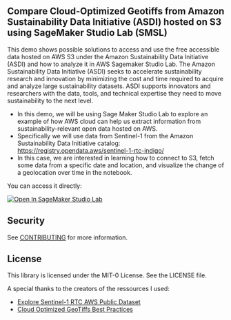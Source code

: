 ## Compare Cloud-Optimized Geotiffs from Amazon Sustainability Data Initiative (ASDI) hosted on S3 using SageMaker Studio Lab (SMSL)  

This demo shows possible solutions to access and use the free accessible data hosted on AWS S3 under the Amazon Sustainability Data Initiative (ASDI) and how to analyze it in AWS Sagemaker Studio Lab.
The Amazon Sustainability Data Initiative (ASDI) seeks to accelerate sustainability research and innovation by minimizing the cost and time required to acquire and analyze large sustainability datasets. ASDI supports innovators and researchers with the data, tools, and technical expertise they need to move sustainability to the next level.

- In this demo, we will be using Sage Maker Studio Lab to explore an example of how AWS cloud can help us extract information from sustainability-relevant open data hosted on AWS. 
- Specifically we will use data from Sentinel-1 from the Amazon Sustainability Data Initiative catalog:
    https://registry.opendata.aws/sentinel-1-rtc-indigo/
- In this case, we are interested in learning how to connect to S3, fetch some data from a specific date and location, and visualize the change of a geolocation over time in the notebook.

You can access it directly:

<a href="https://studiolab.sagemaker.aws/import/github/https://github.com/aws-samples/asdi-smsl-demo-delta/blob/main/Compare-GeoTiffs-S3.ipynb" rel="nofollow"><img src="https://camo.githubusercontent.com/8c5378ff3bf6f71a57442940234293bd63c7ed2418d64f74f2bda3dc6f2904ed/68747470733a2f2f73747564696f6c61622e736167656d616b65722e6177732f73747564696f6c61622e737667" alt="Open In SageMaker Studio Lab" data-canonical-src="https://studiolab.sagemaker.aws/studiolab.svg" style="max-width: 100%;"></a></p>

## Security

See [CONTRIBUTING](CONTRIBUTING.md#security-issue-notifications) for more information.

## License

This library is licensed under the MIT-0 License. See the LICENSE file.


A special thanks to the creators of the ressources I used:
- <a href="https://notebooks.githubusercontent.com/view/ipynb?browser=chrome&color_mode=auto&commit=142ed94574aa85339e9cd4d6779986cd8974cb36&device=unknown&enc_url=68747470733a2f2f7261772e67697468756275736572636f6e74656e742e636f6d2f73636f74747968712f73656e74696e656c312d7274632f313432656439343537346161383533333965396364346436373739393836636438393734636233362f53656e74696e656c312d5254432d6578616d706c652e6970796e62&logged_in=false&nwo=scottyhq%2Fsentinel1-rtc&path=Sentinel1-RTC-example.ipynb&platform=android&repository_id=306456114&repository_type=Repository&version=101">Explore Sentinel-1 RTC AWS Public Dataset</a>
- <a href="https://github.com/pangeo-data/cog-best-practices">Cloud Optimized GeoTiffs Best Practices</a>